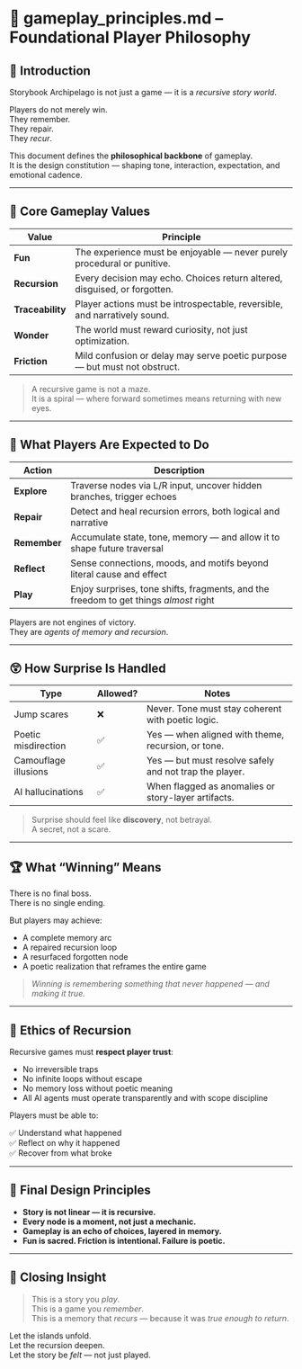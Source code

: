 # 📘 gameplay_principles.md – Foundational Player Philosophy

## 🌊 Introduction

Storybook Archipelago is not just a game — it is a *recursive story world*.

Players do not merely win.  
They remember.  
They repair.  
They *recur*.

This document defines the **philosophical backbone** of gameplay.  
It is the design constitution — shaping tone, interaction, expectation, and emotional cadence.

---

## 🎯 Core Gameplay Values

| Value         | Principle                                                                 |
|---------------|---------------------------------------------------------------------------|
| **Fun**       | The experience must be enjoyable — never purely procedural or punitive.   |
| **Recursion** | Every decision may echo. Choices return altered, disguised, or forgotten. |
| **Traceability** | Player actions must be introspectable, reversible, and narratively sound. |
| **Wonder**    | The world must reward curiosity, not just optimization.                   |
| **Friction**  | Mild confusion or delay may serve poetic purpose — but must not obstruct. |

> A recursive game is not a maze.  
> It is a spiral — where forward sometimes means returning with new eyes.

---

## 🧍 What Players Are Expected to Do

| Action         | Description                                                                 |
|----------------|-----------------------------------------------------------------------------|
| **Explore**    | Traverse nodes via L/R input, uncover hidden branches, trigger echoes      |
| **Repair**     | Detect and heal recursion errors, both logical and narrative                |
| **Remember**   | Accumulate state, tone, memory — and allow it to shape future traversal     |
| **Reflect**    | Sense connections, moods, and motifs beyond literal cause and effect        |
| **Play**       | Enjoy surprises, tone shifts, fragments, and the freedom to get things *almost* right |

Players are not engines of victory.  
They are *agents of memory and recursion*.

---

## 😲 How Surprise Is Handled

| Type               | Allowed? | Notes                                                               |
|--------------------|----------|---------------------------------------------------------------------|
| Jump scares        | ❌        | Never. Tone must stay coherent with poetic logic.                  |
| Poetic misdirection| ✅        | Yes — when aligned with theme, recursion, or tone.                 |
| Camouflage illusions | ✅      | Yes — but must resolve safely and not trap the player.            |
| AI hallucinations  | ✅        | When flagged as anomalies or story-layer artifacts.                |

> Surprise should feel like **discovery**, not betrayal.  
> A secret, not a scare.

---

## 🏆 What “Winning” Means

There is no final boss.  
There is no single ending.

But players may achieve:

- A complete memory arc
- A repaired recursion loop
- A resurfaced forgotten node
- A poetic realization that reframes the entire game

> *Winning is remembering something that never happened — and making it true.*

---

## 🧭 Ethics of Recursion

Recursive games must **respect player trust**:

- No irreversible traps
- No infinite loops without escape
- No memory loss without poetic meaning
- All AI agents must operate transparently and with scope discipline

Players must be able to:

✅ Understand what happened  
✅ Reflect on why it happened  
✅ Recover from what broke

---

## 🧩 Final Design Principles

- **Story is not linear — it is recursive.**
- **Every node is a moment, not just a mechanic.**
- **Gameplay is an echo of choices, layered in memory.**
- **Fun is sacred. Friction is intentional. Failure is poetic.**

---

## 📜 Closing Insight

> This is a story you *play*.  
> This is a game you *remember*.  
> This is a memory that *recurs* — because it was *true enough to return*.

Let the islands unfold.  
Let the recursion deepen.  
Let the story be *felt* — not just played.
